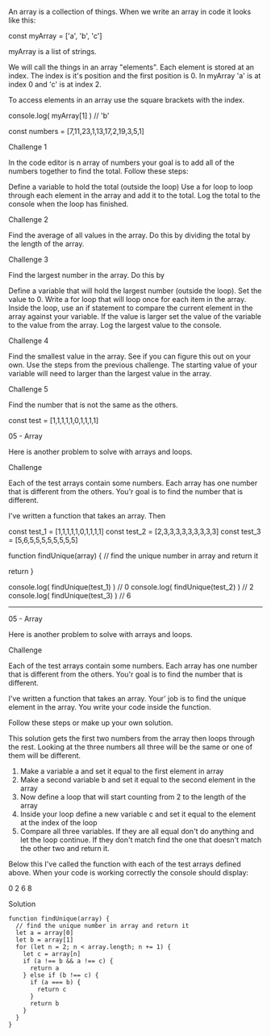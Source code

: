 An array is a collection of things. When we write an array in code it looks like this: 

const myArray = ['a', 'b', 'c']

myArray is a list of strings. 

We will call the things in an array "elements". Each element is stored at an index. The index is it's position and the first position is 0. In myArray 'a' is at index 0 and 'c' is at index 2. 

To access elements in an array use the square brackets with the index. 

console.log( myArray[1] ) // 'b'


const numbers = [7,11,23,1,13,17,2,19,3,5,1]


Challenge 1

In the code editor is n array of numbers your goal is to add all of the numbers together to find the total. Follow these steps:

Define a variable to hold the total (outside the loop)
Use a for loop to loop through each element in the array and add it to the total. 
Log the total to the console when the loop has finished. 

Challenge 2

Find the average of all values in the array. Do this by dividing the total by the length of the array.

Challenge 3

Find the largest number in the array. Do this by 

Define a variable that will hold the largest number (outside the loop). Set the value to 0. 
Write a for loop that will loop once for each item in the array.
Inside the loop, use an if statement to compare the current element in the array against your variable. If the value is larger set the value of the variable to the value from the array. 
Log the largest value to the console. 

Challenge 4

Find the smallest value in the array. See if you can figure this out on your own. Use the steps from the previous challenge. The starting value of your variable will need to larger than the largest value in the array. 

Challenge 5

Find the number that is not the same as the others. 

const test = [1,1,1,1,1,0,1,1,1,1]


05 - Array 

Here is another problem to solve with arrays and loops. 

Challenge

Each of the test arrays contain some numbers. Each array has one number that is different from the others. You'r goal is to find the number that is different. 

I've written a function that takes an array. 
Then 

const test_1 = [1,1,1,1,1,0,1,1,1,1]
const test_2 = [2,3,3,3,3,3,3,3,3,3]
const test_3 = [5,6,5,5,5,5,5,5,5,5]

function findUnique(array) {
  // find the unique number in array and return it 
  
  return 
}

console.log( findUnique(test_1) ) // 0
console.log( findUnique(test_2) ) // 2
console.log( findUnique(test_3) ) // 6


--- 

05 - Array 

Here is another problem to solve with arrays and loops. 

Challenge

Each of the test arrays contain some numbers. Each array has one number that is different from the others. You'r goal is to find the number that is different. 

I've written a function that takes an array. Your' job is to find the unique element in the array. You write your code inside the function. 

Follow these steps or make up your own solution. 

This solution gets the first two numbers from the array then loops through the rest. Looking at the three numbers all three will be the same or one of them will be different. 

1. Make a variable a and set it equal to the first element in array
2. Make a second variable b and set it equal to the second element in the array
3. Now define a loop that will start counting from 2 to the length of the array
4. Inside your loop define a new variable c and set it equal to the element at the index of the loop
5. Compare all three variables. If they are all equal don't do anything and let the loop continue. If they don't match find the one that doesn't match the other two and return it. 

Below this I've called the function with each of the test arrays defined above. When your code is working correctly the console should display: 

0
2
6
8

Solution
```JS
function findUnique(array) {
  // find the unique number in array and return it 
  let a = array[0]
  let b = array[1]
  for (let n = 2; n < array.length; n += 1) {
    let c = array[n]
    if (a !== b && a !== c) {
      return a
    } else if (b !== c) {
      if (a === b) {
        return c
      }
      return b
    }
  }
}
```
